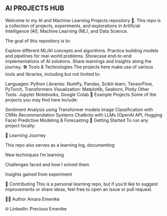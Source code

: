 ## AI PROJECTS HUB

Welcome to my AI and Machine Learning Projects repository 🚀.
This repo is a collection of projects, experiments, and explorations in Artificial Intelligence (AI), Machine Learning (ML), and Data Science.

The goal of this repository is to:

Explore different ML/AI concepts and algorithms.
Practice building models and pipelines for real-world problems.
Showcase end-to-end implementations of AI solutions.
Share learnings and insights along the journey.
🛠️ Tools & Technologies
The projects here make use of various tools and libraries, including but not limited to:

Languages: Python
Libraries: NumPy, Pandas, Scikit-learn, TensorFlow, PyTorch, Transformers
Visualization: Matplotlib, Seaborn, Plotly
Other Tools: Jupyter Notebooks, Google Colab
📌 Example Projects
Some of the projects you may find here include:

Sentiment Analysis using Transformer models
Image Classification with CNNs
Recommendation Systems
Chatbots with LLMs (OpenAI API, Hugging Face)
Predictive Modeling & Forecasting
🚀 Getting Started
To run any project locally:

📖 Learning Journey

This repo also serves as a learning log, documenting:

New techniques I’m learning

Challenges faced and how I solved them

Insights gained from experiment

🤝 Contributing
This is a personal learning repo, but if you’d like to suggest improvements or share ideas, feel free to open an issue or pull request.

👩‍💻 Author
Amara Emenike

🌐 LinkedIn: Precious Emenike
